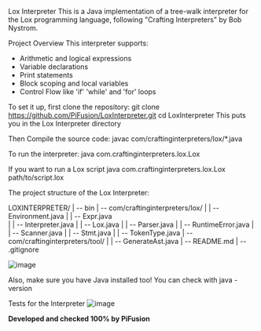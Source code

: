 Lox Interpreter
This is a Java implementation of a tree-walk interpreter for the Lox programming language, following "Crafting Interpreters" by Bob Nystrom.

Project Overview
This interpreter supports:
* Arithmetic and logical expressions
* Variable declarations
* Print statements
* Block scoping and local variables
* Control Flow like 'if' 'while' and 'for' loops

To set it up, first clone the repository:
git clone https://github.com/PiFusion/LoxInterpreter.git
cd LoxInterpreter            This puts you in the Lox Interpreter directory

Then Compile the source code:
javac com/craftinginterpreters/lox/*.java

To run the interpreter:
java com.craftinginterpreters.lox.Lox

If you want to run a Lox script
java com.craftinginterpreters.lox.Lox <and add> path/to/script.lox

The project structure of the Lox Interpreter:

LOXINTERPRETER/
| -- bin
    | -- com/craftinginterpreters/lox/
    |  | -- Environment.java
    |  | -- Expr.java  
    |  | -- Interpreter.java 
    |  | -- Lox.java 
    |  | -- Parser.java 
    |  | -- RuntimeError.java 
    |  | -- Scanner.java 
    |  | -- Stmt.java 
    |  | -- TokenType.java 
    | -- com/craftinginterpreters/tool/
    |  | -- GenerateAst.java
    | -- README.md
    | -- .gitignore

![image](https://github.com/user-attachments/assets/c6594811-b016-4540-ae07-70a7bd2dc46a)


Also, make sure you have Java installed too! You can check with
java -version

Tests for the Interpreter
![image](https://github.com/user-attachments/assets/8c847c2c-3772-4126-808e-12f5b6661de2)


**Developed and checked 100% by PiFusion**
